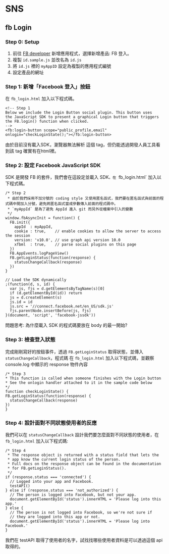 # SNS

## fb Login

### Step 0: Setup

1. 前往 [FB developer](https://developers.facebook.com/) 新增應用程式，選擇新增產品: FB 登入。
2. 複製 `id.sample.js` 並改名為 `id.js`
3. 將 `id.js` 裡的 `myAppID` 設定為複製的應用程式編號
4. 設定產品的網址

### Step 1: 新增「Facebook 登入」按鈕

在 `fb_login.html` 加入以下程式碼。

```
<!-- Step 1
Below we include the Login Button social plugin. This button uses
the JavaScript SDK to present a graphical Login button that triggers
the FB.login() function when clicked.
-->
<fb:login-button scope="public_profile,email" onlogin="checkLoginState();"></fb:login-button>
```

由於目前沒有載入SDK，瀏覽器無法解析 <fb></fb> 這個 tag，但仍能透過開發人員工具看到該 tag 確實有在html裡。

### Step 2: 設定 Facebook JavaScript SDK

SDK 是開發 FB 的套件，我們會在這設定並載入 SDK`。在 `fb_login.html` 加入以下程式碼。

```
/* Step 2
 * 由於我們採用不加分號的 coding style 又使用匿名函式，我們要在匿名函式與前面的程式碼中間加入分號，避免將匿名函式當成參數傳入前面的程式碼中。
 * `myAppId` 是為了避免 AppId 進入 git 而另外從檔案中引入的變數
 */
window.fbAsyncInit = function() {
  FB.init({
    appId  : myAppId,
    cookie : true,    // enable cookies to allow the server to access the session
    version: 'v10.0', // use graph api version 10.0
    xfbml  : true,    // parse social plugins on this page
  })
  FB.AppEvents.logPageView()
  FB.getLoginStatus(function(response) {
    statusChangeCallback(response)
  })
}

// Load the SDK dynamically
;(function(d, s, id) {
  var js, fjs = d.getElementsByTagName(s)[0]
  if (d.getElementById(id)) return
  js = d.createElement(s)
  js.id = id
  js.src = '//connect.facebook.net/en_US/sdk.js'
  fjs.parentNode.insertBefore(js, fjs)
}(document, 'script', 'facebook-jssdk'))
```

問題思考: 為什麼載入 SDK 的程式碼要放在 body 的最一開始?

### Step 3: 檢查登入狀態

完成剛剛寫好的按鈕事件，透過 `FB.getLoginStatus` 取得狀態，並傳入 `statusChangeCallback`，程式碼
在 `fb_login.html` 加入以下程式碼，並觀察 console.log 中顯示的 response 物件內容
```
/* Step 3
* This function is called when someone finishes with the Login button
* See the onlogin handler attached to it in the sample code below
*/
function checkLoginState() {
FB.getLoginStatus(function(response) {
  statusChangeCallback(response)
})
}
```

### Step 4: 設計面對不同狀態使用者的反應

我們可以在 `statusChangeCallback` 設計我們要怎麼面對不同狀態的使用者，在 `fb_login.html` 加入以下程式碼:

```
/* Step 4
 * The response object is returned with a status field that lets the
 * app know the current login status of the person.
 * Full docs on the response object can be found in the documentation
 * for FB.getLoginStatus().
 */
if (response.status === 'connected') {
  // Logged into your app and Facebook.
  testAPI()
} else if (response.status === 'not_authorized') {
  // The person is logged into Facebook, but not your app.
  document.getElementById('status').innerHTML = 'Please log into this app.'
} else {
  // The person is not logged into Facebook, so we're not sure if
  // they are logged into this app or not.
  document.getElementById('status').innerHTML = 'Please log into Facebook.'
}
```

我們在 testAPI 取得了使用者的名字，試找找哪些使用者資料是可以透過這個 api 取得的。
